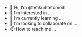 - 👋 Hi, I’m @tetikuihtetomoih
- 👀 I’m interested in ...
- 🌱 I’m currently learning ...
- 💞️ I’m looking to collaborate on ...
- 📫 How to reach me ...

<!---
tetikuihtetomoih/tetikuihtetomoih is a ✨ special ✨ repository because its `README.md` (this file) appears on your GitHub profile.
You can click the Preview link to take a look at your changes.
--->
